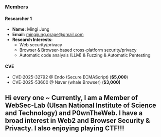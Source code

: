 ### Members 

#### Researcher 1
- **Name:** Mingi Jung
- **Email:** mingijung.grape@gmail.com
- **Research Interests:**
    - Web security/privacy
    - Browser & Browser-based cross-platform security/privacy
    - Automatic code analysis (LLM) & Fuzzing & Automatic Pentesting
#### CVE
- CVE-2025-32792 @ Endo (Secure ECMAScript) (**$5,000**)
- CVE-2025-53600 @ Naver (whale Browser) (**$3,000)**

Hi every one ~ 
Currently, I am a Member of WebSec-Lab (Ulsan National Institute of Science and Technology) and P0wnTheWeb. I have a broad interest in Web2 and Browser Security & Privacty. I also enjoying playing CTF!!!
---